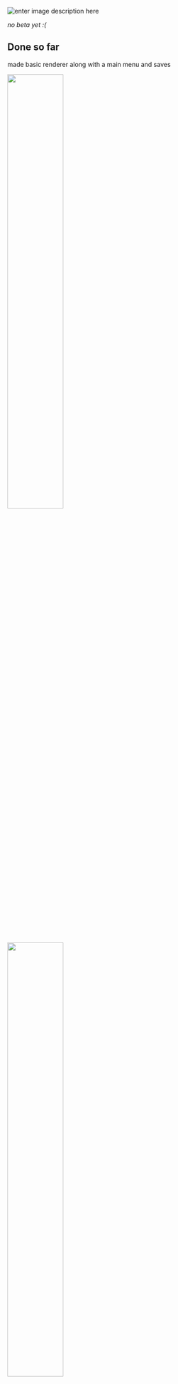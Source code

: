 

![enter image description here](https://cdn.discordapp.com/attachments/840918041592070154/1083836567963062294/Slice_59.png)


*no beta yet :(*

## Done so far

<p>made basic renderer along with a main menu and saves</p>
<img style="width:50%" src="https://cdn.discordapp.com/attachments/840918041592070154/1083852372117311559/Slice_61.png">
<img style="width:50%" src="https://cdn.discordapp.com/attachments/840918041592070154/1083853434228314202/Slice_61_1.png">

## planned features
- Fights
- Dm control panel
- multiplayer connectivity to view the map
- website for smart tv display of map
- save player positions and resume game later
- export and share your map! __DONE


## controls

-  In Editor:</p>
-  right click to erase
- left click to place
-  middle mouse to pan
- scoll to zoom
- r to rotate tile
